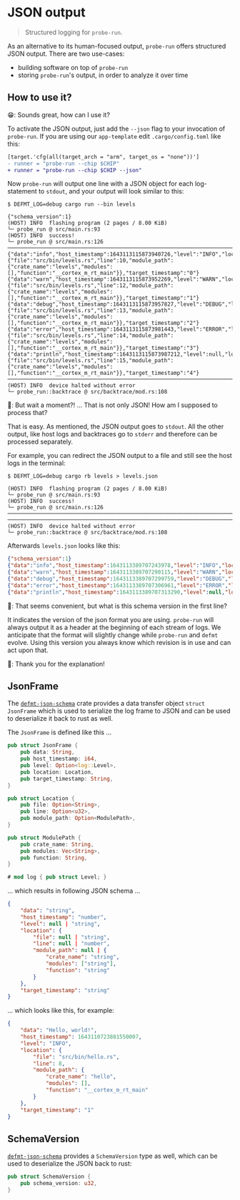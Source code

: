 # JSON output

> Structured logging for `probe-run`.

As an alternative to its human-focused output, `probe-run` offers structured JSON output. There are two use-cases:
- building software on top of `probe-run`
- storing `probe-run`'s output, in order to analyze it over time

## How to use it?

😁: Sounds great, how can I use it?

To activate the JSON output, just add the `--json` flag to your invocation of `probe-run`. If you are using our `app-template` edit `.cargo/config.toml` like this:

```diff
[target.'cfg(all(target_arch = "arm", target_os = "none"))']
- runner = "probe-run --chip $CHIP"
+ runner = "probe-run --chip $CHIP --json"
```

Now `probe-run` will output one line with a JSON object for each log-statement to `stdout`, and your output will look similar to this:

```console
$ DEFMT_LOG=debug cargo run --bin levels

{"schema_version":1}
(HOST) INFO  flashing program (2 pages / 8.00 KiB)
└─ probe_run @ src/main.rs:93
(HOST) INFO  success!
└─ probe_run @ src/main.rs:126
────────────────────────────────────────────────────────────────────────────────
{"data":"info","host_timestamp":1643113115873940726,"level":"INFO","location":{"file":"src/bin/levels.rs","line":10,"module_path":{"crate_name":"levels","modules":[],"function":"__cortex_m_rt_main"}},"target_timestamp":"0"}
{"data":"warn","host_timestamp":1643113115873952269,"level":"WARN","location":{"file":"src/bin/levels.rs","line":12,"module_path":{"crate_name":"levels","modules":[],"function":"__cortex_m_rt_main"}},"target_timestamp":"1"}
{"data":"debug","host_timestamp":1643113115873957827,"level":"DEBUG","location":{"file":"src/bin/levels.rs","line":13,"module_path":{"crate_name":"levels","modules":[],"function":"__cortex_m_rt_main"}},"target_timestamp":"2"}
{"data":"error","host_timestamp":1643113115873981443,"level":"ERROR","location":{"file":"src/bin/levels.rs","line":14,"module_path":{"crate_name":"levels","modules":[],"function":"__cortex_m_rt_main"}},"target_timestamp":"3"}
{"data":"println","host_timestamp":1643113115873987212,"level":null,"location":{"file":"src/bin/levels.rs","line":15,"module_path":{"crate_name":"levels","modules":[],"function":"__cortex_m_rt_main"}},"target_timestamp":"4"}
────────────────────────────────────────────────────────────────────────────────
(HOST) INFO  device halted without error
└─ probe_run::backtrace @ src/backtrace/mod.rs:108
```

🤯: But wait a moment?! ... That is not only JSON! How am I supposed to process that?

That is easy. As mentioned, the JSON output goes to `stdout`. All the other output, like host logs and backtraces go to `stderr` and therefore can be processed separately.

For example, you can redirect the JSON output to a file and still see the host logs in the terminal:

```console
$ DEFMT_LOG=debug cargo rb levels > levels.json

(HOST) INFO  flashing program (2 pages / 8.00 KiB)
└─ probe_run @ src/main.rs:93
(HOST) INFO  success!
└─ probe_run @ src/main.rs:126
────────────────────────────────────────────────────────────────────────────────
────────────────────────────────────────────────────────────────────────────────
(HOST) INFO  device halted without error
└─ probe_run::backtrace @ src/backtrace/mod.rs:108
```

Afterwards `levels.json` looks like this:
```json
{"schema_version":1}
{"data":"info","host_timestamp":1643113389707243978,"level":"INFO","location":{"file":"src/bin/levels.rs","line":10,"module_path":{"crate_name":"levels","modules":[],"function":"__cortex_m_rt_main"}},"target_timestamp":"0"}
{"data":"warn","host_timestamp":1643113389707290115,"level":"WARN","location":{"file":"src/bin/levels.rs","line":12,"module_path":{"crate_name":"levels","modules":[],"function":"__cortex_m_rt_main"}},"target_timestamp":"1"}
{"data":"debug","host_timestamp":1643113389707299759,"level":"DEBUG","location":{"file":"src/bin/levels.rs","line":13,"module_path":{"crate_name":"levels","modules":[],"function":"__cortex_m_rt_main"}},"target_timestamp":"2"}
{"data":"error","host_timestamp":1643113389707306961,"level":"ERROR","location":{"file":"src/bin/levels.rs","line":14,"module_path":{"crate_name":"levels","modules":[],"function":"__cortex_m_rt_main"}},"target_timestamp":"3"}
{"data":"println","host_timestamp":1643113389707313290,"level":null,"location":{"file":"src/bin/levels.rs","line":15,"module_path":{"crate_name":"levels","modules":[],"function":"__cortex_m_rt_main"}},"target_timestamp":"4"}
```

🤔: That seems convenient, but what is this schema version in the first line?

It indicates the version of the json format you are using. `probe-run` will always output it as a header at the beginning of each stream of logs. We anticipate that the format will slightly change while `probe-run` and `defmt` evolve. Using this version you always know which revision is in use and can act upon that.

🤗: Thank you for the explanation!

## JsonFrame

The [`defmt-json-schema`] crate provides a data transfer object `struct JsonFrame` which is used to serialize the log frame to JSON and can be used to deserialize it back to rust as well.

The `JsonFrame` is defined like this ...

```rust
pub struct JsonFrame {
    pub data: String,
    pub host_timestamp: i64,
    pub level: Option<log::Level>,
    pub location: Location,
    pub target_timestamp: String,
}

pub struct Location {
    pub file: Option<String>,
    pub line: Option<u32>,
    pub module_path: Option<ModulePath>,
}

pub struct ModulePath {
    pub crate_name: String,
    pub modules: Vec<String>,
    pub function: String,
}

# mod log { pub struct Level; }
```

... which results in following JSON schema ...

```json
{
    "data": "string",
    "host_timestamp": "number",
    "level": null | "string",
    "location": {
        "file": null | "string",
        "line": null | "number",
        "module_path": null | {
            "crate_name": "string",
            "modules": ["string"],
            "function": "string"
        }
    },
    "target_timestamp": "string"
}
```

... which looks like this, for example:

```json
{
    "data": "Hello, world!",
    "host_timestamp": 1643110723881550007,
    "level": "INFO",
    "location": {
        "file": "src/bin/hello.rs",
        "line": 8,
        "module_path": {
            "crate_name": "hello",
            "modules": [],
            "function": "__cortex_m_rt_main"
        }
    },
    "target_timestamp": "1"
}
```

## SchemaVersion

[`defmt-json-schema`] provides a `SchemaVersion` type as well, which can be used to deserialize the JSON back to rust:

```rust
pub struct SchemaVersion {
    pub schema_version: u32,
}
```

[`defmt-json-schema`]: https://crates.io/crates/defmt-json-frame